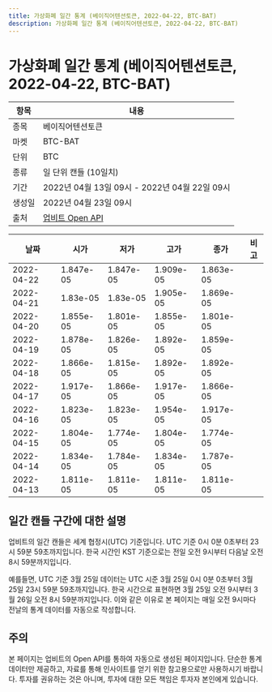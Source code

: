 ```yaml
---
title: 가상화폐 일간 통계 (베이직어텐션토큰, 2022-04-22, BTC-BAT)
description: 가상화폐 일간 통계 (베이직어텐션토큰, 2022-04-22, BTC-BAT)
---
```



가상화폐 일간 통계 (베이직어텐션토큰, 2022-04-22, BTC-BAT)
===

|항목|내용|
|--|--|
|종목|베이직어텐션토큰|
|마켓|BTC-BAT|
|단위|BTC|
|종류|일 단위 캔들 (10일치)|
|기간|2022년 04월 13일 09시 - 2022년 04월 22일 09시|
|생성일|2022년 04월 23일 09시|
|출처|[업비트 Open API](https://docs.upbit.com)|


|날짜|시가|저가|고가|종가|비고|
|--|--|--|--|--|--|
|2022-04-22|1.847e-05|1.847e-05|1.909e-05|1.863e-05|    |
|2022-04-21|1.83e-05|1.83e-05|1.905e-05|1.869e-05|    |
|2022-04-20|1.855e-05|1.801e-05|1.855e-05|1.801e-05|    |
|2022-04-19|1.878e-05|1.826e-05|1.892e-05|1.859e-05|    |
|2022-04-18|1.866e-05|1.815e-05|1.892e-05|1.892e-05|    |
|2022-04-17|1.917e-05|1.866e-05|1.917e-05|1.866e-05|    |
|2022-04-16|1.823e-05|1.823e-05|1.954e-05|1.917e-05|    |
|2022-04-15|1.804e-05|1.774e-05|1.804e-05|1.774e-05|    |
|2022-04-14|1.834e-05|1.784e-05|1.834e-05|1.787e-05|    |
|2022-04-13|1.811e-05|1.811e-05|1.811e-05|1.811e-05|    |


일간 캔들 구간에 대한 설명
---


업비트의 일간 캔들은 세계 협정시(UTC) 기준입니다. 
UTC 기준 0시 0분 0초부터 23시 59분 59초까지입니다. 
한국 시간인 KST 기준으로는 전일 오전 9시부터 다음날 오전 8시 59분까지입니다. 


예를들면, UTC 기준 3월 25일 데이터는 UTC 시준 3월 25일 0시 0분 0초부터 3월 25일 23시 59분 59초까지입니다. 
한국 시간으로 표현하면 3월 25일 오전 9시부터 3월 26일 오전 8시 59분까지입니다. 
이와 같은 이유로 본 페이지는 매일 오전 9시마다 전날의 통계 데이터를 자동으로 작성합니다. 


주의
---


본 페이지는 업비트의 Open API를 통하여 자동으로 생성된 페이지입니다. 
단순한 통계 데이터만 제공하고, 자료를 통해 인사이트를 얻기 위한 참고용으로만 사용하시기 바랍니다. 
투자를 권유하는 것은 아니며, 투자에 대한 모든 책임은 투자자 본인에게 있습니다. 
